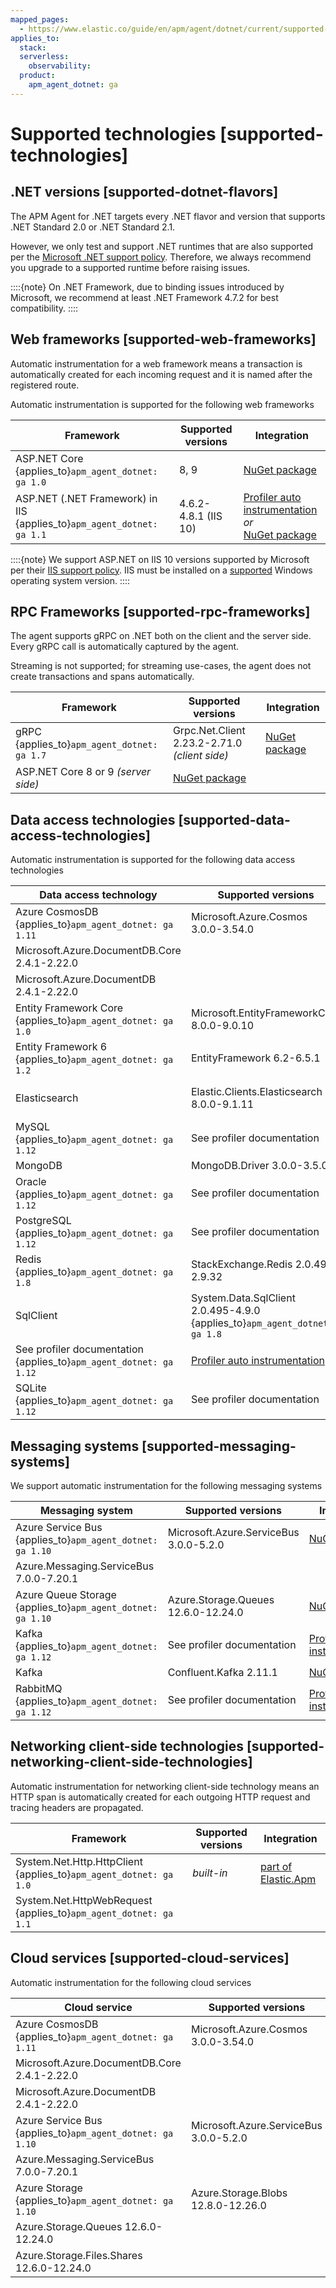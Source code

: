 ```yaml
---
mapped_pages:
  - https://www.elastic.co/guide/en/apm/agent/dotnet/current/supported-technologies.html
applies_to:
  stack:
  serverless:
    observability:
  product:
    apm_agent_dotnet: ga
---
```


# Supported technologies [supported-technologies]


## .NET versions [supported-dotnet-flavors]

The APM Agent for .NET targets every .NET flavor and version that supports .NET Standard 2.0 or .NET Standard 2.1.

However, we only test and support .NET runtimes that are also supported per the [Microsoft .NET support policy](https://dotnet.microsoft.com/platform/support/policy/dotnet-core). Therefore, we always recommend you upgrade to a supported runtime before raising issues.

::::{note}
On .NET Framework, due to binding issues introduced by Microsoft, we recommend at least .NET Framework 4.7.2 for best compatibility.
::::


## Web frameworks [supported-web-frameworks]

Automatic instrumentation for a web framework means a transaction is automatically created for each incoming request and it is named after the registered route.

Automatic instrumentation is supported for the following web frameworks

| Framework | Supported versions | Integration |
| --- | --- | --- |
| ASP.NET Core {applies_to}`apm_agent_dotnet: ga 1.0` | 8, 9 | [NuGet package](/reference/setup-asp-net-core.md) |
| ASP.NET (.NET Framework) in IIS  {applies_to}`apm_agent_dotnet: ga 1.1` | 4.6.2-4.8.1 (IIS 10) | [Profiler auto instrumentation](/reference/setup-auto-instrumentation.md)<br>*or*<br>[NuGet package](/reference/setup-asp-dot-net.md) |

::::{note}
We support ASP.NET on IIS 10 versions supported by Microsoft per their [IIS support policy](https://learn.microsoft.com/lifecycle/products/internet-information-services-iis).
IIS must be installed on a [supported](https://learn.microsoft.com/windows/release-health/windows-server-release-info#windows-server-major-versions-by-servicing-option--) Windows operating system version.
::::


## RPC Frameworks [supported-rpc-frameworks]

The agent supports gRPC on .NET both on the client and the server side. Every gRPC call is automatically captured by the agent.

Streaming is not supported; for streaming use-cases, the agent does not create transactions and spans automatically.

| Framework | Supported versions | Integration |
| --- | --- | --- |
| gRPC {applies_to}`apm_agent_dotnet: ga 1.7` | Grpc.Net.Client 2.23.2-2.71.0 *(client side)* | [NuGet package](/reference/setup-grpc.md) |
| ASP.NET Core 8 or 9 *(server side)* | [NuGet package](/reference/setup-asp-net-core.md) |


## Data access technologies [supported-data-access-technologies]

Automatic instrumentation is supported for the following data access technologies

| Data access technology | Supported versions | Integration |
| --- | --- | --- |
| Azure CosmosDB {applies_to}`apm_agent_dotnet: ga 1.11` | Microsoft.Azure.Cosmos 3.0.0-3.54.0 | [NuGet package](/reference/setup-azure-cosmosdb.md) |
| Microsoft.Azure.DocumentDB.Core 2.4.1-2.22.0 |
| Microsoft.Azure.DocumentDB 2.4.1-2.22.0 |
| Entity Framework Core {applies_to}`apm_agent_dotnet: ga 1.0` | Microsoft.EntityFrameworkCore 8.0.0-9.0.10 | [NuGet package](/reference/setup-ef-core.md) |
| Entity Framework 6 {applies_to}`apm_agent_dotnet: ga 1.2` | EntityFramework 6.2-6.5.1 | [NuGet package](/reference/setup-ef6.md) |
| Elasticsearch | Elastic.Clients.Elasticsearch 8.0.0-9.1.11 | via OpenTelemetry Bridge |
| MySQL {applies_to}`apm_agent_dotnet: ga 1.12` | See profiler documentation | [Profiler auto instrumentation](/reference/setup-auto-instrumentation.md) |
| MongoDB | MongoDB.Driver 3.0.0-3.5.0 | [NuGet package](/reference/setup-mongo-db.md) |
| Oracle {applies_to}`apm_agent_dotnet: ga 1.12` | See profiler documentation | [Profiler auto instrumentation](/reference/setup-auto-instrumentation.md) |
| PostgreSQL {applies_to}`apm_agent_dotnet: ga 1.12` | See profiler documentation | [Profiler auto instrumentation](/reference/setup-auto-instrumentation.md) |
| Redis {applies_to}`apm_agent_dotnet: ga 1.8` | StackExchange.Redis 2.0.495-2.9.32 | [NuGet package](/reference/setup-stackexchange-redis.md) |
| SqlClient | System.Data.SqlClient 2.0.495-4.9.0 {applies_to}`apm_agent_dotnet: ga 1.8` | [NuGet package](/reference/setup-sqlclient.md) |
| See profiler documentation {applies_to}`apm_agent_dotnet: ga 1.12` | [Profiler auto instrumentation](/reference/setup-auto-instrumentation.md) |
| SQLite {applies_to}`apm_agent_dotnet: ga 1.12` | See profiler documentation | [Profiler auto instrumentation](/reference/setup-auto-instrumentation.md) |


## Messaging systems [supported-messaging-systems]

We support automatic instrumentation for the following messaging systems

| Messaging system | Supported versions | Integration |
| --- | --- | --- |
| Azure Service Bus {applies_to}`apm_agent_dotnet: ga 1.10` | Microsoft.Azure.ServiceBus 3.0.0-5.2.0 | [NuGet package](/reference/setup-azure-servicebus.md) |
| Azure.Messaging.ServiceBus 7.0.0-7.20.1 |
| Azure Queue Storage {applies_to}`apm_agent_dotnet: ga 1.10` | Azure.Storage.Queues 12.6.0-12.24.0 | [NuGet package](/reference/setup-azure-storage.md) |
| Kafka {applies_to}`apm_agent_dotnet: ga 1.12` | See profiler documentation | [Profiler auto instrumentation](/reference/setup-auto-instrumentation.md) |
| Kafka | Confluent.Kafka 2.11.1 | [NuGet package](/reference/setup-kafka.md) |
| RabbitMQ {applies_to}`apm_agent_dotnet: ga 1.12` | See profiler documentation | [Profiler auto instrumentation](/reference/setup-auto-instrumentation.md) |


## Networking client-side technologies [supported-networking-client-side-technologies]

Automatic instrumentation for networking client-side technology means an HTTP span is automatically created for each outgoing HTTP request and tracing headers are propagated.

| Framework | Supported versions | Integration |
| --- | --- | --- |
| System.Net.Http.HttpClient {applies_to}`apm_agent_dotnet: ga 1.0` | *built-in* | [part of Elastic.Apm](/reference/public-api.md#setup-http) |
| System.Net.HttpWebRequest {applies_to}`apm_agent_dotnet: ga 1.1` |


## Cloud services [supported-cloud-services]

Automatic instrumentation for the following cloud services

| Cloud service | Supported versions | Integration |
| --- | --- | --- |
| Azure CosmosDB {applies_to}`apm_agent_dotnet: ga 1.11` | Microsoft.Azure.Cosmos 3.0.0-3.54.0 | [NuGet package](/reference/setup-azure-cosmosdb.md) |
| Microsoft.Azure.DocumentDB.Core 2.4.1-2.22.0 |
| Microsoft.Azure.DocumentDB 2.4.1-2.22.0 |
| Azure Service Bus {applies_to}`apm_agent_dotnet: ga 1.10` | Microsoft.Azure.ServiceBus 3.0.0-5.2.0 | [NuGet package](/reference/setup-azure-servicebus.md) |
| Azure.Messaging.ServiceBus 7.0.0-7.20.1 |
| Azure Storage {applies_to}`apm_agent_dotnet: ga 1.10` | Azure.Storage.Blobs 12.8.0-12.26.0 | [NuGet package](/reference/setup-azure-storage.md) |
| Azure.Storage.Queues 12.6.0-12.24.0 |
| Azure.Storage.Files.Shares 12.6.0-12.24.0 |
